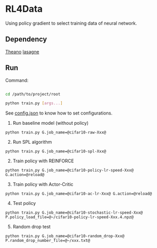 # RL4Data

Using policy gradient to select training data of neural network.

## Dependency

[Theano](https://github.com/Theano/Theano)
[lasagne](https://github.com/Lasagne/Lasagne)

## Run

Command:

```bash

cd /path/to/project/root

python train.py [args...]

```

See [config.json](./config.json) to know how to set configurations.

1. Run baseline model (without policy)

`python train.py G.job_name=@cifar10-raw-Xxx@`

2. Run SPL algorithm

`python train.py G.job_name=@cifar10-spl-Xxx@`

2. Train policy with REINFORCE

`python train.py G.job_name=@cifar10-policy-lr-speed-Xxx@ G.action=@reload@`

3. Train policy with Actor-Critic

`python train.py G.job_name=@cifar10-ac-lr-Xxx@ G.action=@reload@`

4. Test policy

`python train.py G.job_name=@cifar10-stochastic-lr-speed-Xxx@ P.policy_load_file=@~/cifar10-policy-lr-speed-Xxx.4.npz@`

5. Random drop test

`python train.py G.job_name=@cifar10-random_drop-Xxx@ P.random_drop_number_file=@~/xxx.txt@`
